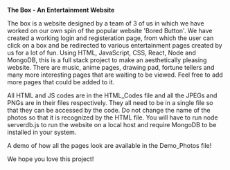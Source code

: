 **The Box - An Entertainment Website**

The box is a website designed by a team of 3 of us in which we have worked on our own spin of the popular website 'Bored Button'.
We have created a working login and registeration page, from which the user can click on a box and be redirected to various entertainment pages created by us for a lot of fun.
Using HTML, JavaScript, CSS, React, Node and MongoDB, this is a full stack project to make an aesthetically pleasing website.
There are music, anime pages, drawing pad, fortune tellers and many more interesting pages that are waiting to be viewed.
Feel free to add more pages that could be added to it.

All HTML and JS codes are in the HTML_Codes file and all the JPEGs and PNGs are in their files respectively.
They all need to be in a single file so that they can be accessed by the code.
Do not change the name of the photos so that it is recognized by the HTML file.
You will have to run node serverdb.js to run the website on a local host and require MongoDB to be installed in your system.

A demo of how all the pages look are available in the Demo_Photos file!

We hope you love this project!

